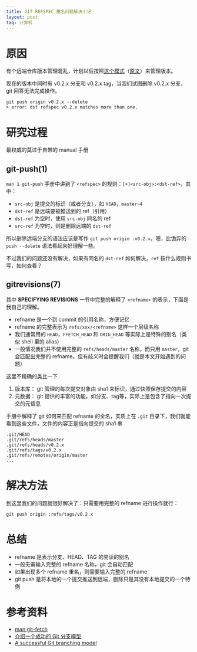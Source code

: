 ```yaml
---
title: GIT REFSPEC 重名问题解决小记
layout: post
tag: 计算机
---
```


# 原因

有个远端仓库版本管理混乱，计划以后按照[这个模式][success-zh]（[原文][success-en]）来管理版本。

现在的版本中同时有 v0.2.x 分支和 v0.2.x tag，当我们试图删除 v0.2.x 分支，git 回答无法完成操作。

```shell
git push origin v0.2.x --delete
> error: dst refspec v0.2.x matches more than one.
```

# 研究过程

最权威的莫过于自带的 manual 手册

## git-push(1)

`man 1 git-push` 手册中讲到了 `<refspec>` 的规则：`[+]<src-obj>:<dst-ref>`，其中：

* `src-obj` 是提交的标识（或者分支），如 `HEAD`，`master~4`
* `dst-ref` 是远端要被推送到的 ref（引用）
* `dst-ref` 为空时，使用 `src-obj` 同名的 ref
* `src-ref` 为空时，则是删除远端的 `dst-ref` 

所以删除远端分支的语法应该是写作 `git push origin :v0.2.x`，嗯，比诡异的 `push --delete` 语法看起来好理解一些。

不过我们的问题还没有解决，如果有同名的 `dst-ref` 如何解决，`ref` 按什么规则书写，如何查看？

## gitrevisions(7)

其中 **SPECIFYING REVISIONS** 一节中完整的解释了 `<refname>` 的表示，下面是我自己的理解。

* refname 是一个到 commit 的引用名称，方便记忆
* refname 的完整表示为 `refs/xxx/<refname>` 这样一个层级名称
* 我们通常用的 `HEAD`，`FFETCH_HEAD` 和 `ORIG_HEAD` 等实际上是特殊的别名（类似 shell 里的 alias）
* 一般情况我们并不使用完整的 `refs/heads/master` 名称，而只用 `master`，git 会匹配出完整的 refname。但有歧义时会提醒我们（就是本文开始遇到的问题）

这里不精确的类比一下

1. 版本库： git 管理的每次提交对象由 sha1 来标识，通过快照保存提交的内容
2. 元数据： git 提供的丰富的功能，如分支、tag等，实际上是包含了指向一次提交的元信息

手册中解释了 git 如何来匹配 refname 的全名，实质上在 `.git` 目录下，我们就能看到这些文件，文件的内容正是指向提交的 sha1 串

```
.git/HEAD
.git/refs/heads/master
.git/refs/heads/v0.2.x
.git/refs/tags/v0.2.x
.git/refs/remotes/origin/master
...
```

# 解决方法

到这里我们的问题就很好解决了：只需要用完整的 refname 进行操作就行：

```shell
git push origin :refs/tags/v0.2.x 
```

# 总结

* refname 是表示分支、HEAD、TAG 的易读的别名
* 一般无需输入完整的 refname 名称，git 会自动匹配
* 如果出现多个 refname 重名，则需要输入完整的 refname
* git push 是将本地的一个提交推送到远端，删除只是其没有本地提交的一个特例


# 参考资料

* [man git-fetch][git-fetch]
* [介绍一个成功的 Git 分支模型][success-zh]
* [A successful Git branching model][success-en]


[success-zh]: https://www.oschina.net/translate/a-successful-git-branching-model
[git-fetch]: https://www.kernel.org/pub/software/scm/git/docs/git-fetch.html
[success-en]: http://nvie.com/posts/a-successful-git-branching-model/
